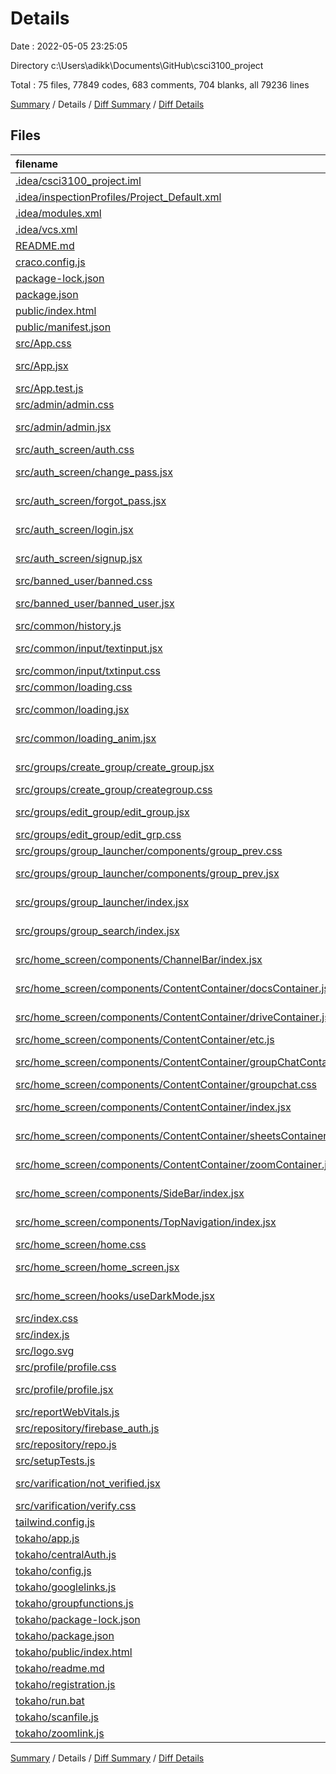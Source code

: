 # Details

Date : 2022-05-05 23:25:05

Directory c:\Users\adikk\Documents\GitHub\csci3100_project

Total : 75 files,  77849 codes, 683 comments, 704 blanks, all 79236 lines

[Summary](results.md) / Details / [Diff Summary](diff.md) / [Diff Details](diff-details.md)

## Files
| filename | language | code | comment | blank | total |
| :--- | :--- | ---: | ---: | ---: | ---: |
| [.idea/csci3100_project.iml](/.idea/csci3100_project.iml) | XML | 12 | 0 | 0 | 12 |
| [.idea/inspectionProfiles/Project_Default.xml](/.idea/inspectionProfiles/Project_Default.xml) | XML | 6 | 0 | 0 | 6 |
| [.idea/modules.xml](/.idea/modules.xml) | XML | 8 | 0 | 0 | 8 |
| [.idea/vcs.xml](/.idea/vcs.xml) | XML | 6 | 0 | 0 | 6 |
| [README.md](/README.md) | Markdown | 38 | 0 | 33 | 71 |
| [craco.config.js](/craco.config.js) | JavaScript | 10 | 0 | 0 | 10 |
| [package-lock.json](/package-lock.json) | JSON | 42,329 | 0 | 1 | 42,330 |
| [package.json](/package.json) | JSON | 53 | 0 | 1 | 54 |
| [public/index.html](/public/index.html) | HTML | 20 | 23 | 1 | 44 |
| [public/manifest.json](/public/manifest.json) | JSON | 25 | 0 | 1 | 26 |
| [src/App.css](/src/App.css) | CSS | 0 | 0 | 1 | 1 |
| [src/App.jsx](/src/App.jsx) | JavaScript React | 49 | 0 | 8 | 57 |
| [src/App.test.js](/src/App.test.js) | JavaScript | 7 | 0 | 2 | 9 |
| [src/admin/admin.css](/src/admin/admin.css) | CSS | 69 | 0 | 11 | 80 |
| [src/admin/admin.jsx](/src/admin/admin.jsx) | JavaScript React | 151 | 0 | 19 | 170 |
| [src/auth_screen/auth.css](/src/auth_screen/auth.css) | CSS | 11 | 0 | 1 | 12 |
| [src/auth_screen/change_pass.jsx](/src/auth_screen/change_pass.jsx) | JavaScript React | 93 | 0 | 8 | 101 |
| [src/auth_screen/forgot_pass.jsx](/src/auth_screen/forgot_pass.jsx) | JavaScript React | 87 | 0 | 6 | 93 |
| [src/auth_screen/login.jsx](/src/auth_screen/login.jsx) | JavaScript React | 104 | 0 | 14 | 118 |
| [src/auth_screen/signup.jsx](/src/auth_screen/signup.jsx) | JavaScript React | 78 | 0 | 11 | 89 |
| [src/banned_user/banned.css](/src/banned_user/banned.css) | CSS | 7 | 0 | 1 | 8 |
| [src/banned_user/banned_user.jsx](/src/banned_user/banned_user.jsx) | JavaScript React | 49 | 0 | 9 | 58 |
| [src/common/history.js](/src/common/history.js) | JavaScript | 2 | 0 | 1 | 3 |
| [src/common/input/textinput.jsx](/src/common/input/textinput.jsx) | JavaScript React | 11 | 0 | 1 | 12 |
| [src/common/input/txtinput.css](/src/common/input/txtinput.css) | CSS | 26 | 0 | 3 | 29 |
| [src/common/loading.css](/src/common/loading.css) | CSS | 0 | 12 | 1 | 13 |
| [src/common/loading.jsx](/src/common/loading.jsx) | JavaScript React | 16 | 0 | 1 | 17 |
| [src/common/loading_anim.jsx](/src/common/loading_anim.jsx) | JavaScript React | 4 | 0 | 1 | 5 |
| [src/groups/create_group/create_group.jsx](/src/groups/create_group/create_group.jsx) | JavaScript React | 54 | 0 | 9 | 63 |
| [src/groups/create_group/creategroup.css](/src/groups/create_group/creategroup.css) | CSS | 14 | 0 | 2 | 16 |
| [src/groups/edit_group/edit_group.jsx](/src/groups/edit_group/edit_group.jsx) | JavaScript React | 230 | 7 | 35 | 272 |
| [src/groups/edit_group/edit_grp.css](/src/groups/edit_group/edit_grp.css) | CSS | 11 | 0 | 1 | 12 |
| [src/groups/group_launcher/components/group_prev.css](/src/groups/group_launcher/components/group_prev.css) | CSS | 5 | 0 | 0 | 5 |
| [src/groups/group_launcher/components/group_prev.jsx](/src/groups/group_launcher/components/group_prev.jsx) | JavaScript React | 78 | 0 | 9 | 87 |
| [src/groups/group_launcher/index.jsx](/src/groups/group_launcher/index.jsx) | JavaScript React | 110 | 0 | 22 | 132 |
| [src/groups/group_search/index.jsx](/src/groups/group_search/index.jsx) | JavaScript React | 3 | 0 | 2 | 5 |
| [src/home_screen/components/ChannelBar/index.jsx](/src/home_screen/components/ChannelBar/index.jsx) | JavaScript React | 69 | 1 | 10 | 80 |
| [src/home_screen/components/ContentContainer/docsContainer.jsx](/src/home_screen/components/ContentContainer/docsContainer.jsx) | JavaScript React | 44 | 0 | 8 | 52 |
| [src/home_screen/components/ContentContainer/driveContainer.jsx](/src/home_screen/components/ContentContainer/driveContainer.jsx) | JavaScript React | 44 | 0 | 8 | 52 |
| [src/home_screen/components/ContentContainer/etc.js](/src/home_screen/components/ContentContainer/etc.js) | JavaScript | 10 | 0 | 4 | 14 |
| [src/home_screen/components/ContentContainer/groupChatContainer.jsx](/src/home_screen/components/ContentContainer/groupChatContainer.jsx) | JavaScript React | 244 | 13 | 30 | 287 |
| [src/home_screen/components/ContentContainer/groupchat.css](/src/home_screen/components/ContentContainer/groupchat.css) | CSS | 44 | 0 | 8 | 52 |
| [src/home_screen/components/ContentContainer/index.jsx](/src/home_screen/components/ContentContainer/index.jsx) | JavaScript React | 23 | 1 | 3 | 27 |
| [src/home_screen/components/ContentContainer/sheetsContainer.jsx](/src/home_screen/components/ContentContainer/sheetsContainer.jsx) | JavaScript React | 44 | 0 | 8 | 52 |
| [src/home_screen/components/ContentContainer/zoomContainer.jsx](/src/home_screen/components/ContentContainer/zoomContainer.jsx) | JavaScript React | 124 | 3 | 13 | 140 |
| [src/home_screen/components/SideBar/index.jsx](/src/home_screen/components/SideBar/index.jsx) | JavaScript React | 39 | 1 | 12 | 52 |
| [src/home_screen/components/TopNavigation/index.jsx](/src/home_screen/components/TopNavigation/index.jsx) | JavaScript React | 112 | 0 | 14 | 126 |
| [src/home_screen/home.css](/src/home_screen/home.css) | CSS | 33 | 0 | 6 | 39 |
| [src/home_screen/home_screen.jsx](/src/home_screen/home_screen.jsx) | JavaScript React | 84 | 1 | 32 | 117 |
| [src/home_screen/hooks/useDarkMode.jsx](/src/home_screen/hooks/useDarkMode.jsx) | JavaScript React | 33 | 0 | 10 | 43 |
| [src/index.css](/src/index.css) | CSS | 262 | 0 | 50 | 312 |
| [src/index.js](/src/index.js) | JavaScript | 11 | 0 | 3 | 14 |
| [src/logo.svg](/src/logo.svg) | XML | 1 | 0 | 0 | 1 |
| [src/profile/profile.css](/src/profile/profile.css) | CSS | 87 | 1 | 15 | 103 |
| [src/profile/profile.jsx](/src/profile/profile.jsx) | JavaScript React | 129 | 4 | 17 | 150 |
| [src/reportWebVitals.js](/src/reportWebVitals.js) | JavaScript | 12 | 0 | 2 | 14 |
| [src/repository/firebase_auth.js](/src/repository/firebase_auth.js) | JavaScript | 31 | 4 | 10 | 45 |
| [src/repository/repo.js](/src/repository/repo.js) | JavaScript | 836 | 214 | 52 | 1,102 |
| [src/setupTests.js](/src/setupTests.js) | JavaScript | 1 | 4 | 1 | 6 |
| [src/varification/not_verified.jsx](/src/varification/not_verified.jsx) | JavaScript React | 79 | 0 | 12 | 91 |
| [src/varification/verify.css](/src/varification/verify.css) | CSS | 6 | 0 | 0 | 6 |
| [tailwind.config.js](/tailwind.config.js) | JavaScript | 28 | 0 | 2 | 30 |
| [tokaho/app.js](/tokaho/app.js) | JavaScript | 79 | 56 | 35 | 170 |
| [tokaho/centralAuth.js](/tokaho/centralAuth.js) | JavaScript | 61 | 35 | 3 | 99 |
| [tokaho/config.js](/tokaho/config.js) | JavaScript | 11 | 0 | 1 | 12 |
| [tokaho/googlelinks.js](/tokaho/googlelinks.js) | JavaScript | 229 | 50 | 22 | 301 |
| [tokaho/groupfunctions.js](/tokaho/groupfunctions.js) | JavaScript | 638 | 154 | 36 | 828 |
| [tokaho/package-lock.json](/tokaho/package-lock.json) | JSON | 30,133 | 0 | 1 | 30,134 |
| [tokaho/package.json](/tokaho/package.json) | JSON | 34 | 0 | 1 | 35 |
| [tokaho/public/index.html](/tokaho/public/index.html) | HTML | 105 | 0 | 7 | 112 |
| [tokaho/readme.md](/tokaho/readme.md) | Markdown | 90 | 0 | 28 | 118 |
| [tokaho/registration.js](/tokaho/registration.js) | JavaScript | 114 | 54 | 9 | 177 |
| [tokaho/run.bat](/tokaho/run.bat) | Batch | 3 | 0 | 0 | 3 |
| [tokaho/scanfile.js](/tokaho/scanfile.js) | JavaScript | 42 | 26 | 5 | 73 |
| [tokaho/zoomlink.js](/tokaho/zoomlink.js) | JavaScript | 104 | 19 | 10 | 133 |

[Summary](results.md) / Details / [Diff Summary](diff.md) / [Diff Details](diff-details.md)